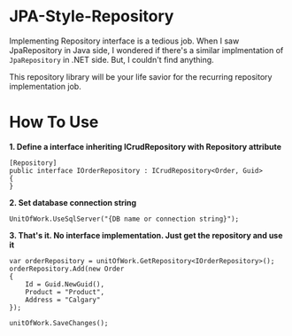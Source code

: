 # JPA-Style-Repository
Implementing Repository interface is a tedious job. When I saw JpaRepository in Java side, I wondered if there's a similar implmentation of `JpaRepository` in .NET side. But, I couldn't find anything.

This repository library will be your life savior for the recurring repository implementation job.

# How To Use
**1. Define a interface inheriting ICrudRepository with Repository attribute**
```
[Repository]
public interface IOrderRepository : ICrudRepository<Order, Guid>
{
}
```

**2. Set database connection string**
```
UnitOfWork.UseSqlServer("{DB name or connection string}");
```

**3. That's it. No interface implementation. Just get the repository and use it**
```
var orderRepository = unitOfWork.GetRepository<IOrderRepository>();
orderRepository.Add(new Order
{
    Id = Guid.NewGuid(),
    Product = "Product",
    Address = "Calgary"
});

unitOfWork.SaveChanges();
```
